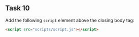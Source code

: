## Task 10
Add the following `script` element above the closing body tag:
```html
<script src="scripts/script.js"></script>
```
